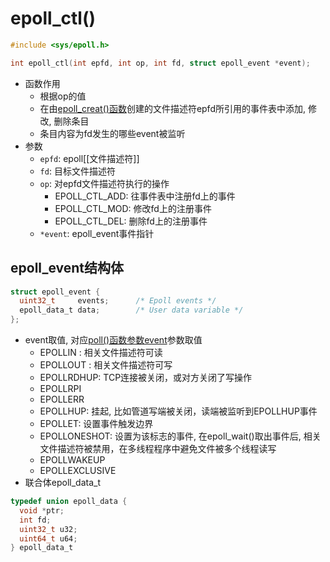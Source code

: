 # epoll_ctl()

```c
#include <sys/epoll.h>

int epoll_ctl(int epfd, int op, int fd, struct epoll_event *event);
```

- 函数作用
  - 根据op的值
  - 在由[epoll_creat()函数](Linux_IO_API_epoll_create().md)创建的文件描述符epfd所引用的事件表中添加, 修改, 删除条目 
  - 条目内容为fd发生的哪些event被监听
- 参数
  - `epfd`: epoll[[文件描述符]]
  - `fd`: 目标文件描述符
  - `op`: 对epfd文件描述符执行的操作
    - EPOLL_CTL_ADD: 往事件表中注册fd上的事件
    - EPOLL_CTL_MOD: 修改fd上的注册事件
    - EPOLL_CTL_DEL: 删除fd上的注册事件
  - `*event`: epoll_event事件指针
  
## epoll_event结构体

```c
struct epoll_event {
  uint32_t     events;      /* Epoll events */
  epoll_data_t data;        /* User data variable */
};
```

- event取值, 对应[poll()函数参数event](Linux_IO_API_poll().md)参数取值
  - EPOLLIN : 相关文件描述符可读
  - EPOLLOUT : 相关文件描述符可写
  - EPOLLRDHUP: TCP连接被关闭，或对方关闭了写操作
  - EPOLLRPI
  - EPOLLERR
  - EPOLLHUP: 挂起, 比如管道写端被关闭，读端被监听到EPOLLHUP事件
  - EPOLLET: 设置事件触发边界
  - EPOLLONESHOT: 设置为该标志的事件, 在epoll_wait()取出事件后, 相关文件描述符被禁用，在多线程程序中避免文件被多个线程读写
  - EPOLLWAKEUP
  - EPOLLEXCLUSIVE
- 联合体epoll_data_t

```c
typedef union epoll_data {
  void *ptr;
  int fd;
  uint32_t u32;
  uint64_t u64;
} epoll_data_t
```